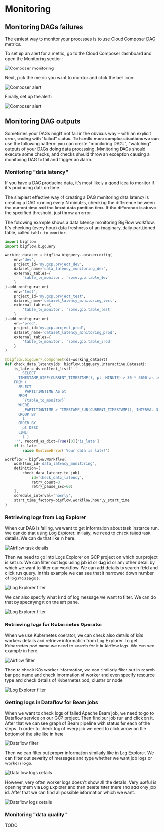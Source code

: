 # Monitoring

## Monitoring DAGs failures

The easiest way to monitor your processes is to use Cloud Composer [DAG metrics](https://cloud.google.com/composer/docs/monitoring-dashboard#dag_runs).

To set up an alert for a metric, go to the Cloud Composer dashboard and open the Monitoring section:

![Composer monitoring](./images/monitoring.png)

Next, pick the metric you want to monitor and click the bell icon:

![Composer alert](./images/moniroting_create_alert.png)

Finally, set up the alert:

![Composer alert](./images/alert_form.png)

## Monitoring DAG outputs

Sometimes your DAGs might not fail in the obvious way – with an explicit error, ending with "failed" status. To handle
more complex situations we can use the following pattern: you can create "monitoring DAGs", "watching" outputs of
your DAGs doing data processing. Monitoring DAGs should execute some checks, and checks should throw an exception
causing a monitoring DAG to fail and trigger an alarm.

### Monitoring "data latency"

If you have a DAG producing data, it's most likely a good idea to monitor if it's producing data on time.

The simplest effective way of creating a DAG monitoring data latency is creating a DAG running every N minutes, checking
the difference between the current time and the latest data partition time. If the difference is above the specified
threshold, just throw an error. 

The following example shows a data latency monitoring BigFlow workflow. It's checking (every hour) data freshness of an 
imaginary, daily partitioned table, called `table_to_monitor`.

```python
import bigflow
import bigflow.bigquery

working_dataset = bigflow.bigquery.DatasetConfig(
    env='dev',
    project_id='my.gcp.project_dev',
    dataset_name='data_latency_monitoring_dev',
    external_tables={
        'table_to_monitor': 'some.gcp.table_dev'
    }
).add_configuration(
    env='test',
    project_id='my.gcp.project_test',
    dataset_name='dataset_latency_monitoring_test',
    external_tables={
        'table_to_monitor': 'some.gcp.table_test'
    }
).add_configuration(
    env='prod',
    project_id='my.gcp.project_prod',
    dataset_name='dataset_latency_monitoring_prod',
    external_tables={
        'table_to_monitor': 'some.gcp.table_prod'
    }
)

@bigflow.bigquery.component(ds=working_dataset)
def check_data_latency(ds: bigflow.bigquery.interactive.Dataset):
    is_late = ds.collect_list('''
        SELECT
      TIMESTAMP_DIFF(CURRENT_TIMESTAMP(), pt, MINUTE) > 30 * 3600 as is_late
    FROM (
      SELECT
        _PARTITIONTIME AS pt
      FROM
        `{table_to_monitor}`
      WHERE
        _PARTITIONTIME > TIMESTAMP_SUB(CURRENT_TIMESTAMP(), INTERVAL 3 DAY)
      GROUP BY
        1
      ORDER BY
        pt DESC
      LIMIT
        1 )
    ''', record_as_dict=True)[0]['is_late']
    if is_late:
        raise RuntimeError('Your data is late!')

workflow = bigflow.Workflow(
    workflow_id='data_latency_monitoring',
    definition=[
        check_data_latency.to_job(
            id='check_data_latency', 
            retry_count=3, 
            retry_pause_sec=60)
    ],
    schedule_interval='hourly',
    start_time_factory=bigflow.workflow.hourly_start_time
)
```

### Retrieving logs from Log Explorer

When our DAG is failing, we want to get information about task instance run. We can do that using Log Explorer.
Initially, we need to check failed task details. We can do that like in here.

![Airflow task details](./images/failed_job_pick_task_details_airflow.png)

Then we need to go into Logs Explorer on GCP project on which our project is set up. We can filter out logs using job id
or dag id or any other detail by which we want to filter our workflow. We can add details to search field and click run query.
In this example we can see that it narrowed down number of log messages.

![Log Explorer filter](./images/log_explorer_search_field.png)

We can also specify what kind of log message we want to filter. We can do that by specifying it on the left pane.

![Log Explorer filter](./images/log_explorer_pick_severity.png)

### Retrieving logs for Kubernetes Operator

When we use Kubernetes operator, we can check also details of k8s workers details and retrieve information from Log Explorer.
To get Kubernetes pod name we need to search for it in Airflow logs. We can see example in here.

![Airflow filter](./images/k8s-worker-details-airflow.png)

Then to check K8s worker information, we can similarly filter out in search bar pod name and check information of worker and
even specify resource type and check details of Kubernetes pod, cluster or node.

![Log Explorer filter](./images/k8s_worker_details_log_explorer.png)


### Getting logs in Dataflow for Beam jobs

When we want to check logs of failed Apache Beam job, we need to go to Dataflow service on our GCP project. Then find our job run
and click on it. After that we can see graph of Beam pipeline with status for each of the steps. In order to check log of every job 
we need to click arrow on the bottom of the site like in here

![Dataflow filter](./images/Beam_select_logs.png)

Then we can filter out proper information similarly like in Log Explorer. We can filter out severity of messages and type
whether we want job logs or workers logs.

![Dataflow logs details](./images/Beam_filter_logs.png)

However, very often worker logs doesn't show all the details. Very useful is opening them via Log Explorer and then delete 
filter there and add only job id. After that we can find all possible information which we want.

![Dataflow logs details](./images/Dataflow_open_in_log_explorer.png)

### Monitoring "data quality"

TODO